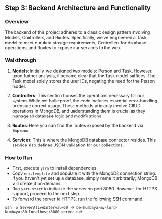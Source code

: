 ## Step 3: Backend Architecture and Functionality

### Overview

The backend of this project adheres to a classic design pattern involving Models, Controllers, and Routes. Specifically, we've engineered a Task model to meet our data storage requirements, Controllers for database operations, and Routes to expose our services to the web.

### Walkthrough

1) **Models**: Initially, we designed two models: Person and Task. However, upon further analysis, it became clear that the Task model suffices. The Task model solely stores the user IDs, negating the need for the Person model.

2) **Controllers**: This section houses the operations necessary for our system. While not bulletproof, the code includes essential error-handling to ensure correct usage. These methods primarily involve CRUD operations in MongoDB, and understanding them is crucial as they manage all database logic and modifications.

3) **Routes**: Here you can find the routes exposed by the backend via Express.

4) **Services**: This is where the MongoDB database connector resides. This service also defines JSON validation for our collections.

### How to Run

- First, execute `yarn` to install dependencies.
- Copy `env.template` and populate it with the MongoDB connection string. If you haven't yet set up a database, simply name it arbitrarily; MongoDB will create it on-demand.
- Run `yarn start` to initialize the server on port 8080. However, for HTTPS support, proceed to the next step.
- To forward the server to HTTPS, run the following SSH command: 
```
ssh -o ServerAliveInterval=60 -R be-kumbaya-my-lord-kumbaya:80:localhost:8080 serveo.net
```
